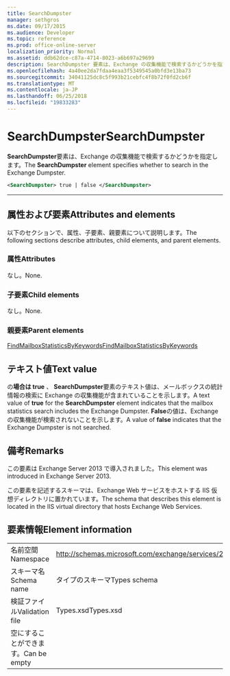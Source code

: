 ```yaml
---
title: SearchDumpster
manager: sethgros
ms.date: 09/17/2015
ms.audience: Developer
ms.topic: reference
ms.prod: office-online-server
localization_priority: Normal
ms.assetid: ddb62dce-c87a-4714-8023-a6b697a29699
description: SearchDumpster 要素は、Exchange の収集機能で検索するかどうかを指定します。
ms.openlocfilehash: 4a40ee2da7fdaa4eaa3f5349545a0bfd3e13ba73
ms.sourcegitcommit: 34041125dc8c5f993b21cebfc4f8b72f0fd2cb6f
ms.translationtype: MT
ms.contentlocale: ja-JP
ms.lasthandoff: 06/25/2018
ms.locfileid: "19833283"
---
```

# <a name="searchdumpster"></a><span data-ttu-id="9e1ad-103">SearchDumpster</span><span class="sxs-lookup"><span data-stu-id="9e1ad-103">SearchDumpster</span></span>

<span data-ttu-id="9e1ad-104">**SearchDumpster**要素は、Exchange の収集機能で検索するかどうかを指定します。</span><span class="sxs-lookup"><span data-stu-id="9e1ad-104">The **SearchDumpster** element specifies whether to search in the Exchange Dumpster.</span></span> 
  
```XML
<SearchDumpster> true | false </SearchDumpster>
```

 ****
## <a name="attributes-and-elements"></a><span data-ttu-id="9e1ad-105">属性および要素</span><span class="sxs-lookup"><span data-stu-id="9e1ad-105">Attributes and elements</span></span>

<span data-ttu-id="9e1ad-106">以下のセクションで、属性、子要素、親要素について説明します。</span><span class="sxs-lookup"><span data-stu-id="9e1ad-106">The following sections describe attributes, child elements, and parent elements.</span></span>
  
### <a name="attributes"></a><span data-ttu-id="9e1ad-107">属性</span><span class="sxs-lookup"><span data-stu-id="9e1ad-107">Attributes</span></span>

<span data-ttu-id="9e1ad-108">なし。</span><span class="sxs-lookup"><span data-stu-id="9e1ad-108">None.</span></span>
  
### <a name="child-elements"></a><span data-ttu-id="9e1ad-109">子要素</span><span class="sxs-lookup"><span data-stu-id="9e1ad-109">Child elements</span></span>

<span data-ttu-id="9e1ad-110">なし。</span><span class="sxs-lookup"><span data-stu-id="9e1ad-110">None.</span></span>
  
### <a name="parent-elements"></a><span data-ttu-id="9e1ad-111">親要素</span><span class="sxs-lookup"><span data-stu-id="9e1ad-111">Parent elements</span></span>

[<span data-ttu-id="9e1ad-112">FindMailboxStatisticsByKeywords</span><span class="sxs-lookup"><span data-stu-id="9e1ad-112">FindMailboxStatisticsByKeywords</span></span>](findmailboxstatisticsbykeywords.md)
  
## <a name="text-value"></a><span data-ttu-id="9e1ad-113">テキスト値</span><span class="sxs-lookup"><span data-stu-id="9e1ad-113">Text value</span></span>

<span data-ttu-id="9e1ad-114">の**場合は true** 、 **SearchDumpster**要素のテキスト値は、メールボックスの統計情報の検索に Exchange の収集機能が含まれていることを示します。</span><span class="sxs-lookup"><span data-stu-id="9e1ad-114">A text value of **true** for the **SearchDumpster** element indicates that the mailbox statistics search includes the Exchange Dumpster.</span></span> <span data-ttu-id="9e1ad-115">**False**の値は、Exchange の収集機能が検索されないことを示します。</span><span class="sxs-lookup"><span data-stu-id="9e1ad-115">A value of **false** indicates that the Exchange Dumpster is not searched.</span></span> 
  
## <a name="remarks"></a><span data-ttu-id="9e1ad-116">備考</span><span class="sxs-lookup"><span data-stu-id="9e1ad-116">Remarks</span></span>

<span data-ttu-id="9e1ad-117">この要素は Exchange Server 2013 で導入されました。</span><span class="sxs-lookup"><span data-stu-id="9e1ad-117">This element was introduced in Exchange Server 2013.</span></span>
  
<span data-ttu-id="9e1ad-118">この要素を記述するスキーマは、Exchange Web サービスをホストする IIS 仮想ディレクトリに置かれています。</span><span class="sxs-lookup"><span data-stu-id="9e1ad-118">The schema that describes this element is located in the IIS virtual directory that hosts Exchange Web Services.</span></span>
  
## <a name="element-information"></a><span data-ttu-id="9e1ad-119">要素情報</span><span class="sxs-lookup"><span data-stu-id="9e1ad-119">Element information</span></span>

|||
|:-----|:-----|
|<span data-ttu-id="9e1ad-120">名前空間</span><span class="sxs-lookup"><span data-stu-id="9e1ad-120">Namespace</span></span>  <br/> |http://schemas.microsoft.com/exchange/services/2006/types  <br/> |
|<span data-ttu-id="9e1ad-121">スキーマ名</span><span class="sxs-lookup"><span data-stu-id="9e1ad-121">Schema name</span></span>  <br/> |<span data-ttu-id="9e1ad-122">タイプのスキーマ</span><span class="sxs-lookup"><span data-stu-id="9e1ad-122">Types schema</span></span>  <br/> |
|<span data-ttu-id="9e1ad-123">検証ファイル</span><span class="sxs-lookup"><span data-stu-id="9e1ad-123">Validation file</span></span>  <br/> |<span data-ttu-id="9e1ad-124">Types.xsd</span><span class="sxs-lookup"><span data-stu-id="9e1ad-124">Types.xsd</span></span>  <br/> |
|<span data-ttu-id="9e1ad-125">空にすることができます。</span><span class="sxs-lookup"><span data-stu-id="9e1ad-125">Can be empty</span></span>  <br/> ||
   

